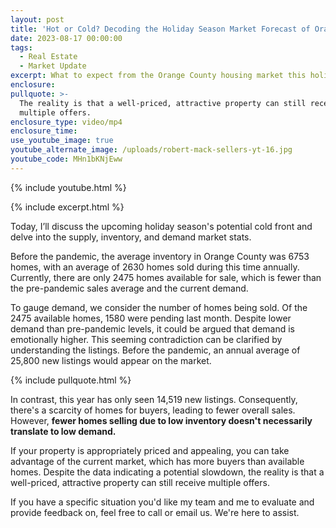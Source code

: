 ```yaml
---
layout: post
title: 'Hot or Cold? Decoding the Holiday Season Market Forecast of Orange County '
date: 2023-08-17 00:00:00
tags:
  - Real Estate
  - Market Update
excerpt: What to expect from the Orange County housing market this holiday season.
enclosure:
pullquote: >-
  The reality is that a well-priced, attractive property can still receive
  multiple offers.
enclosure_type: video/mp4
enclosure_time:
use_youtube_image: true
youtube_alternate_image: /uploads/robert-mack-sellers-yt-16.jpg
youtube_code: MHn1bKNjEww
---
```

{% include youtube.html %}

{% include excerpt.html %}

Today, I’ll discuss the upcoming holiday season's potential cold front and delve into the supply, inventory, and demand market stats.

Before the pandemic, the average inventory in Orange County was 6753 homes, with an average of 2630 homes sold during this time annually. Currently, there are only 2475 homes available for sale, which is fewer than the pre-pandemic sales average and the current demand.

To gauge demand, we consider the number of homes being sold. Of the 2475 available homes, 1580 were pending last month. Despite lower demand than pre-pandemic levels, it could be argued that demand is emotionally higher. This seeming contradiction can be clarified by understanding the listings. Before the pandemic, an annual average of 25,800 new listings would appear on the market.

{% include pullquote.html %}

In contrast, this year has only seen 14,519 new listings. Consequently, there's a scarcity of homes for buyers, leading to fewer overall sales. However, **fewer homes selling due to low inventory doesn't necessarily translate to low demand.**

If your property is appropriately priced and appealing, you can take advantage of the current market, which has more buyers than available homes. Despite the data indicating a potential slowdown, the reality is that a well-priced, attractive property can still receive multiple offers.

If you have a specific situation you'd like my team and me to evaluate and provide feedback on, feel free to call or email us. We're here to assist.